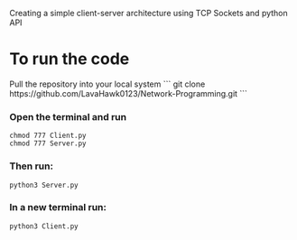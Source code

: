 Creating a simple client-server architecture using TCP Sockets and python API
<h1> To run the code</h1>
Pull the repository into your local system
```
git clone https://github.com/LavaHawk0123/Network-Programming.git
```
  
### Open the terminal and run
```
chmod 777 Client.py
chmod 777 Server.py
```

### Then run:
```
python3 Server.py
```

### In a new terminal run:
```
python3 Client.py
```
